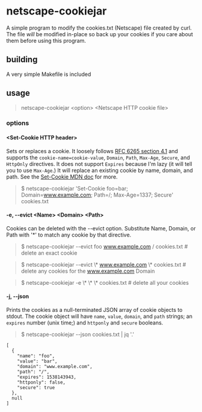 # netscape-cookiejar
A simple program to modify the cookies.txt (Netscape) file created by curl. The file _will_ be modified in-place so back up your cookies if you care about them before using this program.

## building
A very simple Makefile is included

## usage
> netscape-cookiejar \<option\> \<Netscape HTTP cookie file\>

### options
#### \<Set-Cookie HTTP header\>
Sets or replaces a cookie. It loosely follows [RFC 6265 section 4.1](https://tools.ietf.org/html/rfc6265#section-4.1) and supports the `cookie-name=cookie-value`, `Domain`, `Path`, `Max-Age`, `Secure`, and `HttpOnly` directives. It does not support `Expires` because I'm lazy (it will tell you to use `Max-Age`.) It will replace an existing cookie by name, domain, and path. See the [Set-Cookie MDN doc](https://developer.mozilla.org/en-US/docs/Web/HTTP/Headers/Set-Cookie) for more.

> \$ netscape-cookiejar 'Set-Cookie foo=bar; Domain=www.example.com; Path=/; Max-Age=1337; Secure' cookies.txt

#### -e, --evict \<Name\> \<Domain\> \<Path\>
Cookies can be deleted with the --evict option. Substitute Name, Domain, or Path with '\*' to match any cookie by that directive.

> \$ netscape-cookiejar --evict foo www.example.com / cookies.txt # delete an exact cookie

> \$ netscape-cookiejar --evict \\\* www.example.com \\\* cookies.txt # delete any cookies for the www.example.com Domain

> \$ netscape-cookiejar -e \\\* \\\* \\\* cookies.txt # delete all your cookies

#### -j, --json
Prints the cookies as a null-terminated JSON array of cookie objects to stdout. The cookie object will have `name`, `value`, `domain`, and `path` strings; an `expires` number (unix time;) and `httponly` and `secure` booleans.

> \$ netscape-cookiejar --json cookies.txt | jq '.'
```
[
  {
    "name": "foo",
    "value": "bar",
    "domain": "www.example.com",
    "path": "/",
    "expires": 1538143943,
    "httponly": false,
    "secure": true
  },
  null
]
```
